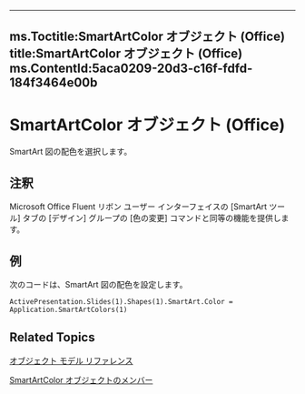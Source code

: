 

---
ms.Toctitle:SmartArtColor オブジェクト (Office)
title:SmartArtColor オブジェクト (Office)
ms.ContentId:5aca0209-20d3-c16f-fdfd-184f3464e00b
---
# SmartArtColor オブジェクト (Office)




SmartArt 図の配色を選択します。

## 注釈
Microsoft Office Fluent リボン ユーザー インターフェイスの [SmartArt ツール] タブの [デザイン] グループの [色の変更] コマンドと同等の機能を提供します。



## 例
次のコードは、SmartArt 図の配色を設定します。

```vba
ActivePresentation.Slides(1).Shapes(1).SmartArt.Color = Application.SmartArtColors(1)
```




## Related Topics

[オブジェクト モデル リファレンス](499c789a-aba2-0fad-649a-0ea964cd3b5e.md)

[SmartArtColor オブジェクトのメンバー](b1a82f2e-ccd5-c98e-36a6-74642bc63e68.md)




